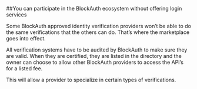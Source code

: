 ##You can participate in the BlockAuth ecosystem without offering login services


Some BlockAuth approved identity verification providers won’t be able to do the same verifications that the others can do. That’s where the marketplace goes into effect. 

All verification systems have to be audited by BlockAuth to make sure they are valid. When they are certified, they are listed in the directory and the owner can choose to allow other BlockAuth providers to access the API’s for a listed fee. 

This will allow a provider to specialize in certain types of verifications. 
